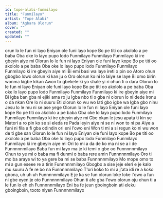 ```yaml
---
id: tope-alabi-funmilayo
title: "Funmilayo"
artist: "Tope Alabi"
album: "Agbara Olorun"
cover: ""
created: ""
updated: ""
---
```


orun lo le fun ni layo
Eniyan ole funi layo kope
Bo pe titi oo akololo a pe baba
Oba oke lo layo pupo lodo
Funmilayo
Funmilayo
Funmilayo ki ire gbeyin aiye mi
Olorun lo le fun ni layo
Eniyan ole funi layo kope
Bo pe titi oo akololo a pe baba
Oba oke lo layo pupo lodo
Funmilayo
Funmilayo
Funmilayo ki ire gbeyin aiye mi
Bi emi basi wa laye ireti o pin oo
Atoro ohun gbogbo lowo olorun ki kan ju o
Oro olorun ko ni lo laiye se laye
Bi omo birin wonma kigbe kikan
Awon to gbekele ki yo shale yi ri ohun ti o dara
Olorun lo le fun ni layo
Eniyan ole funi layo kope
Bo pe titi oo akololo a pe baba
Oba oke lo layo pupo lodo
Funmilayo
Funmilayo
Funmilayo ki ire gbeyin aiye mi
Bi igba ban gba ni ejiki ama ro ju
Igba nbo ti o gba ni olorun lo ni dede
Ironu o da nkan
Ore lo ni suuru
Eti olorun ko wu wo lati gbo igbe wa
Igba gbo ninu Jesu lo le mu ni se ase yege
Olorun lo le fun ni layo
Eniyan ole funi layo kope
Bo pe titi oo akololo a pe baba
Oba oke lo layo pupo lodo
Funmilayo
Funmilayo
Funmilayo ki ire gbeyin aiye mi
Gbe okan le jesu apata ti kin ye
Matori a ro pin ko se si eleda re
Pada leyin aiye ni se ni won to ni pa
Aiye a funi ni fila a fi gba odindin ori eni l'owo eni
Won ti mi a si regun ko ni wu won de ti gbe san
Olorun lo le fun ni layo
Eniyan ole funi layo kope
Bo pe titi oo akololo a pe baba
Oba oke lo layo pupo lodo
Funmilayo
Funmilayo
Funmilayo ki ire gbeyin aiye mi
Ori to mi a da de ko ma ni se a i de
Funnnnnmilayo
Baba fun mi layo ma je ki temi o gbe oo
Funnnnnmilayo
Ohun to ye mi o baba ma fi dunmi o baba rere amin
Funnnnnmilayo
Oro ti mo ba araye wi to ya gere ba mi se baba
Funnnnnmilayo
Mo mope omo to mi a gun eseee re a tirin
Funnnnnmilayo
Gbogbo a sise jeje eleri e je kalo mu suuru
A fe re bo na
Funnnnnmilayo
T'ori koko to mi a j'ata idi re a koko gbona, uh uh uh
Funnnnnmilayo
E je ka se fun olorun loke loke l'owo a fun ni gbe eyen je oto
Funnnnnmilayo
Ohun ti afe gba l'owo olorun oju ohun ti a le fun lo eh eh
Funnnnnmilayo
Eni ba fe jeun gboingboin ati eleku gboingboin, tooto niyen
Funnnnnmilayo